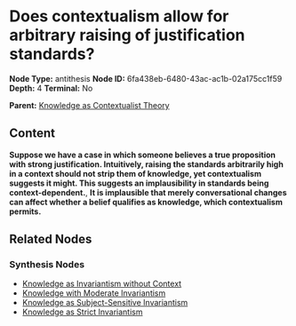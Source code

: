 # Does contextualism allow for arbitrary raising of justification standards?

**Node Type:** antithesis
**Node ID:** 6fa438eb-6480-43ac-ac1b-02a175cc1f59
**Depth:** 4
**Terminal:** No

**Parent:** [Knowledge as Contextualist Theory](knowledge-as-contextualist-theory-synthesis-7aa7050c-7a7a-4735-acef-6fc1bac0e555.md)

## Content

**Suppose we have a case in which someone believes a true proposition with strong justification. Intuitively, raising the standards arbitrarily high in a context should not strip them of knowledge, yet contextualism suggests it might. This suggests an implausibility in standards being context-dependent.**, **It is implausible that merely conversational changes can affect whether a belief qualifies as knowledge, which contextualism permits.**

## Related Nodes

### Synthesis Nodes

- [Knowledge as Invariantism without Context](knowledge-as-invariantism-without-context-synthesis-848a7823-c1c3-4e73-a950-a1517d8cfe94.md)
- [Knowledge with Moderate Invariantism](knowledge-with-moderate-invariantism-synthesis-c513e0a6-fbab-4083-8947-60c0de826b8c.md)
- [Knowledge as Subject-Sensitive Invariantism](knowledge-as-subject-sensitive-invariantism-synthesis-51d38cb8-9857-4a10-9d1f-a373c59c82cf.md)
- [Knowledge as Strict Invariantism](knowledge-as-strict-invariantism-synthesis-a76cb69d-76e6-4ac2-b2b2-142f6731371a.md)
